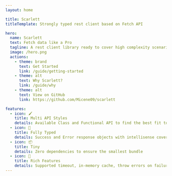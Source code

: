 ```yaml
---
layout: home

title: Scarlett
titleTemplate: Strongly typed rest client based on Fetch API

hero:
  name: Scarlett
  text: Fetch data like a Pro
  tagline: A rest client library ready to cover high complexity scenarios... for real!
  image: /hero.png
  actions:
    - theme: brand
      text: Get Started
      link: /guide/getting-started
    - theme: alt
      text: Why Scarlett?
      link: /guide/why
    - theme: alt
      text: View on GitHub
      link: https://github.com/Micene09/scarlett

features:
  - icon: 🖌️
    title: Multi API Styles
    details: Available Class and Functional API to find the best fit to your project
  - icon: 💪
    title: Fully Typed
    details: Success and Error response objects with intellisense covered
  - icon: 📦
    title: Tiny
    details: Zero dependencies to ensure the smallest bundle
  - icon: 🚀
    title: Rich Features
    details: Supported timeout, in-memory cache, throw errors on failures and more!
---
```


<script setup>
import { VPTeamMembers, VPTeamPageTitle } from 'vitepress/theme'

const members = [
	{
		avatar: 'https://www.github.com/micene09.png',
		name: 'micene09',
		title: 'Author',
		links: [
			{ icon: 'github', link: 'https://github.com/micene09' },
			{ icon: 'twitter', link: 'https://twitter.com/XMiceneX' }
		]
	},
	{
		avatar: 'https://www.github.com/pablobbb.png',
		name: 'pablobbb',
		title: 'Maintainer',
		links: [
			{ icon: 'github', link: 'https://github.com/pablobbb' },
			{ icon: 'twitter', link: 'https://twitter.com/fresh_rapp' }
		]
	},
	{
		avatar: 'https://www.github.com/cataniafran.png',
		name: 'cataniafran',
		title: 'Maintainer',
		links: [
			{ icon: 'github', link: 'https://github.com/cataniafran' }
		]
	}
]
</script>

<VPTeamPageTitle>
	<template #title>
		The Team
	</template>
	<template #lead>
		Passionate people who believe that even the most complex things can be turned into easy ones.
	</template>
</VPTeamPageTitle>
<VPTeamMembers size="small" :members="members" />